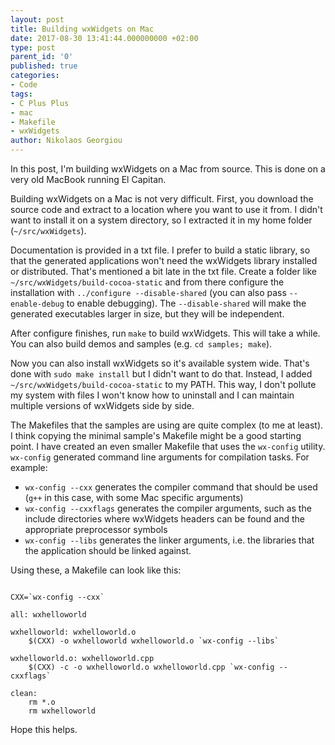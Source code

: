 ```yaml
---
layout: post
title: Building wxWidgets on Mac
date: 2017-08-30 13:41:44.000000000 +02:00
type: post
parent_id: '0'
published: true
categories:
- Code
tags:
- C Plus Plus
- mac
- Makefile
- wxWidgets
author: Nikolaos Georgiou
---
```


In this post, I'm building wxWidgets on a Mac from source. This is done on a very old MacBook running El Capitan.<!--more-->

Building wxWidgets on a Mac is not very difficult. First, you download the source code and extract to a location where you want to use it from. I didn't want to install it on a system directory, so I extracted it in my home folder (<code>~/src/wxWidgets</code>).

Documentation is provided in a txt file. I prefer to build a static library, so that the generated applications won't need the wxWidgets library installed or distributed. That's mentioned a bit late in the txt file. Create a folder like <code>~/src/wxWidgets/build-cocoa-static</code> and from there configure the installation with <code>../configure --disable-shared</code> (you can also pass <code>--enable-debug</code> to enable debugging). The <code>--disable-shared</code> will make the generated executables larger in size, but they will be independent.

After configure finishes, run <code>make</code> to build wxWidgets. This will take a while. You can also build demos and samples (e.g. <code>cd samples; make</code>).

Now you can also install wxWidgets so it's available system wide. That's done with <code>sudo make install</code> but I didn't want to do that. Instead, I added <code>~/src/wxWidgets/build-cocoa-static</code> to my PATH. This way, I don't pollute my system with files I won't know how to uninstall and I can maintain multiple versions of wxWidgets side by side.

The Makefiles that the samples are using are quite complex (to me at least). I think copying the minimal sample's Makefile might be a good starting point. I have created an even smaller Makefile that uses the <code>wx-config</code> utility. <code>wx-config</code> generated command line arguments for compilation tasks. For example:
<ul>
<li><code>wx-config --cxx</code> generates the compiler command that should be used (<code>g++</code> in this case, with some Mac specific arguments)</li>
<li><code>wx-config --cxxflags</code> generates the compiler arguments, such as the include directories where wxWidgets headers can be found and the appropriate preprocessor symbols</li>
<li><code>wx-config --libs</code> generates the linker arguments, i.e. the libraries that the application should be linked against.</li>
</ul>

Using these, a Makefile can look like this:

```

CXX=`wx-config --cxx`

all: wxhelloworld

wxhelloworld: wxhelloworld.o
    $(CXX) -o wxhelloworld wxhelloworld.o `wx-config --libs`

wxhelloworld.o: wxhelloworld.cpp
    $(CXX) -c -o wxhelloworld.o wxhelloworld.cpp `wx-config --cxxflags`

clean:
    rm *.o
    rm wxhelloworld

```

Hope this helps.

